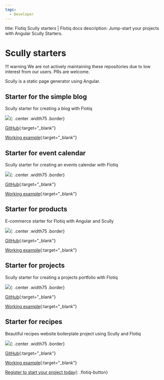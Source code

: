 ```yaml
---
tags:
  - Developer
---
```


title: Flotiq Scully starters | Flotiq docs
description: Jump-start your projects with Angular Scully Starters.

# Scully starters

!!! warning
    We are not actively maintaining these repositories due to low interest from our users. PRs are welcome.

Scully is a static page generator using Angular.

## Starter for the simple blog

Scully starter for creating a blog with Flotiq

![](images/scully/flotiq-starter-blogposts.png){: .center .width75 .border}

[GitHub](https://github.com/flotiq/scully-blog-starter){:target="_blank"}

[Working example](https://thirsty-hoover-9327b3.netlify.app/){:target="_blank"}

## Starter for event calendar

Scully starter for creating an events calendar with Flotiq

![](images/scully/home.png){: .center .width75 .border}

[GitHub](https://github.com/flotiq/scully-event-calendar-starter){:target="_blank"}

[Working example](https://awesome-sammet-8accee.netlify.app/){:target="_blank"}

## Starter for products

E-commerce starter for Flotiq with Angular and Scully

![](images/scully/flotiq-starter-products.png){: .center .width75 .border}

[GitHub](https://github.com/flotiq/scully-products-starter){:target="_blank"}

[Working example](https://competent-visvesvaraya-bb732c.netlify.app/){:target="_blank"}

## Starter for projects

Scully starter for creating a projects portfolio with Flotiq

![](images/scully/flotiq-starter-projects.png){: .center .width75 .border}

[GitHub](https://github.com/flotiq/scully-projects-starter){:target="_blank"}

[Working example](https://angry-brattain-f446a1.netlify.app/){:target="_blank"}

## Starter for recipes

Beautiful recipes website boilerplate project using Scully and Flotiq

![](images/scully/Scully-Recipes-Starter.png){: .center .width75 .border}

[GitHub](https://github.com/flotiq/scully-recipes-starter){:target="_blank"}

[Working example](https://vibrant-mclean-8da635.netlify.app/){:target="_blank"}


[Register to start your project today](https://editor.flotiq.com/register?plan=1ef44daa-fdc3-6790-960e-cb20a0848bfa){: .flotiq-button}
